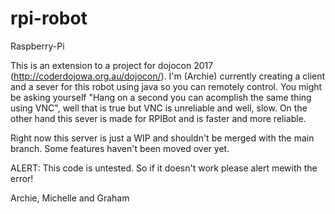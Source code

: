 # rpi-robot
Raspberry-Pi

This is an extension to a project for dojocon 2017 (http://coderdojowa.org.au/dojocon/). I'm (Archie) currently creating a client and a sever for this robot using java so you can remotely control. You might be asking yourself "Hang on a second you can acomplish the same thing using VNC", well that is true but VNC is unreliable and well, slow. On the other hand this sever is made for RPIBot and is faster and more reliable.

Right now this server is just a WIP and shouldn't be merged with the main branch. Some features haven't been moved over yet. 

ALERT: This code is untested. So if it doesn't work please alert mewith the error!

Archie, Michelle and Graham
